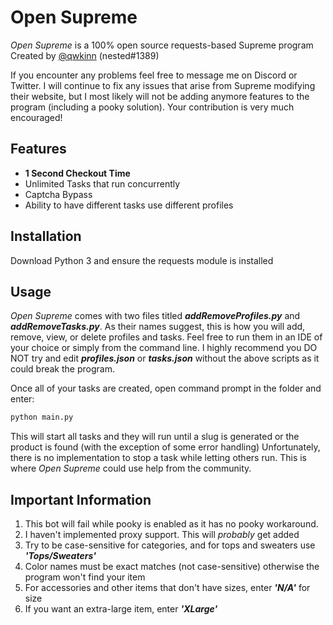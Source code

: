 # Open Supreme
*Open Supreme* is a 100% open source requests-based Supreme program  
Created by [@qwkinn](https://twitter.com/qwkinn) (nested#1389)
  
If you encounter any problems feel free to message me on Discord or Twitter. I will continue to fix any issues that arise from Supreme modifying their website, but I most likely will not be adding anymore features to the program (including a pooky solution). Your contribution is very much encouraged! 

## Features
* **1 Second Checkout Time**  
* Unlimited Tasks that run concurrently
* Captcha Bypass    
* Ability to have different tasks use different profiles

## Installation
Download Python 3 and ensure the requests module is installed 

## Usage 
*Open Supreme* comes with two files titled ***addRemoveProfiles.py*** and ***addRemoveTasks.py***. As their names suggest, this is how you will add, remove, view, or delete profiles and tasks. Feel free to run them in an IDE of your choice or simply from the command line. I highly recommend you DO NOT try and edit  ***profiles.json*** or ***tasks.json*** without the above scripts as it could break the program.

Once all of your tasks are created, open command prompt in the folder and enter:
```bash
python main.py
```
This will start all tasks and they will run until a slug is generated or the product is found (with the exception of some error handling) Unfortunately, there is no implementation to stop a task while letting others run. This is where *Open Supreme* could use help from the community.  

## Important Information 
1. This bot will fail while pooky is enabled as it has no pooky workaround.
2. I haven't implemented proxy support. This will *probably* get added
3. Try to be case-sensitive for categories, and for tops and sweaters use ***'Tops/Sweaters'***
4. Color names must be exact matches (not case-sensitive) otherwise the program won't find your item
5. For accessories and other items that don't have sizes, enter ***'N/A'*** for size
6. If you want an extra-large item, enter ***'XLarge'***
